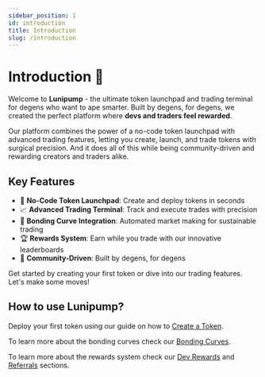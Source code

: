 ```yaml
---
sidebar_position: 1
id: introduction
title: Introduction
slug: /introduction
---
```


# Introduction 🦉

Welcome to **Lunipump** - the ultimate token launchpad and trading terminal for degens who want to ape smarter. Built by degens, for degens, we created the perfect platform where **devs and traders feel rewarded**.

Our platform combines the power of a no-code token launchpad with advanced trading features, letting you create, launch, and trade tokens with surgical precision. And it does all of this while being community-driven and rewarding creators and traders alike.

## Key Features

- 🚀 **No-Code Token Launchpad**: Create and deploy tokens in seconds
- 📈 **Advanced Trading Terminal**: Track and execute trades with precision
- 💎 **Bonding Curve Integration**: Automated market making for sustainable trading
- 🏆 **Rewards System**: Earn while you trade with our innovative leaderboards
- 🤝 **Community-Driven**: Built by degens, for degens

Get started by creating your first token or dive into our trading features. Let's make some moves!

<!-- ## What is Lunipump?

Lunipump is a trading system that allows you to create tokens, deploy bonding curves and trade them before they are deployed to Uniswap. We aim at providing the best trading experience on Unichain and serve as a foundational layer for other DeFi protocols that will be built on top of our platform.

## Why Unichain?

Unichain is the newest blockchain that is being built on top of Ethereum. It is a high-performance, low-cost blockchain that is designed to be a foundation for the next generation of DeFi protocols. By being part of the Superchain ecosystem, Unichain directly taps into liquidity from multiple layer 2s from day one.

If you are new to Unichain, start with our guide on setting up your wallet and getting some testnet ETH: [Getting Started](/getting-started). -->

## How to use Lunipump?

Deploy your first token using our guide on how to [Create a Token](/trading/create-token).

To learn more about the bonding curves check our [Bonding Curves](/trading/bonding-curves).

To learn more about the rewards system check our [Dev Rewards](/rewards/dev-rewards) and [Referrals](/rewards/referrals) sections.
